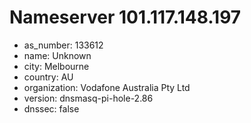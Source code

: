# Nameserver 101.117.148.197

* as_number: 133612
* name: Unknown
* city: Melbourne
* country: AU
* organization: Vodafone Australia Pty Ltd
* version: dnsmasq-pi-hole-2.86
* dnssec: false
